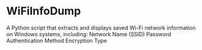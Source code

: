 # WiFiInfoDump
A Python script that extracts and displays saved Wi-Fi network information on Windows systems, including:  Network Name (SSID)  Password  Authentication Method  Encryption Type

